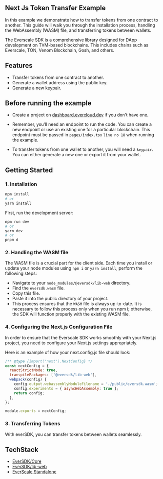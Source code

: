 ## Next Js Token Transfer Example

In this example we demonstrate how to transfer tokens from one contract to another.
This guide will walk you through the installation process, handling the WebAssembly (WASM) file, and transferring tokens between wallets.

The Everscale SDK is a comprehensive library designed for DApp development on TVM-based blockchains. This includes chains such as Everscale, TON, Venom Blockchain, Gosh, and others.

## Features

- Transfer tokens from one contract to another.
- Generate a wallet address using the public key.
- Generate a new keypair.

## Before running the example

- Create a project on [dashboard.evercloud.dev](https://dashboard.evercloud.dev/register) if you don't have one.

- Remember, you'll need an endpoint to run the code. You can create a new endpoint or use an existing one for a particular blockchain. This endpoint must be passed in `pages/index.tsx` `line no 18` when running the example.

- To transfer tokens from one wallet to another, you will need a `keypair`. You can either generate a new one or export it from your wallet.

## Getting Started

### 1. Installation

```bash
npm install
# or
yarn install
```

First, run the development server:

```bash
npm run dev
# or
yarn dev
# or
pnpm d
```

### 2. Handling the WASM file

The WASM file is a crucial part for the client side. Each time you install or update your node modules using `npm i` or `yarn install`, perform the following steps:

- Navigate to your `node_modules/@eversdk/lib-web` directory.
- Find the `eversdk.wasm` file.
- Copy this file.
- Paste it into the public directory of your project.
- This process ensures that the `WASM` file is always up-to-date. It is necessary to follow this process only when you run npm i; otherwise, the SDK will function properly with the existing WASM file.

### 4. Configuring the Next.js Configuration File

In order to ensure that the Everscale SDK works smoothly with your Next.js project, you need to configure your Next.js settings appropriately.

Here is an example of how your next.config.js file should look:

```js
/** @type {import("next").NextConfig} */
const nextConfig = {
  reactStrictMode: true,
  transpilePackages: ['@eversdk/lib-web'],
  webpack(config) {
    config.output.webassemblyModuleFilename = './public/eversdk.wasm';
    config.experiments = { asyncWebAssembly: true };
    return config;
  },
};

module.exports = nextConfig;
```

### 3. Transferring Tokens

With everSDK, you can transfer tokens between wallets seamlessly.

## TechStack

- [EverSDK/Core](https://www.npmjs.com/package/@eversdk/core)
- [EverSDK/lib-web](https://www.npmjs.com/package/@eversdk/lib-web)
- [EverScale Standalone](https://www.npmjs.com/package/everscale-standalone-client)
